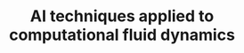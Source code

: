 ---
title: "AI techniques applied to computational fluid dynamics"
excerpt: "OpenFOAM, a widely-used, open-source CFD solver, has a wide user base. With the Data-driven Modeling Special Interest group, we explored a variety of cases where we could inject AI (and related) techniques to classic CFD problems. To give others in the community a starting point, we developed three cases: 1) training a CNN online and then using it to predict the motion of the mesh in the case of a moving airfoil (see the image below, red indicates that the neural network results in better mesh quality than the default algorithm) 2) implementing an online, distributed, PCA algorithm to calculate turbulent eigenmodes for a turbulent cylinder in a box 3) using Bayesian optimization to tune turbulence parameters for the Pitz and Daily combustion case. <br/><img src='/images/openfoam_mesh.png'>"
collection: portfolio
---